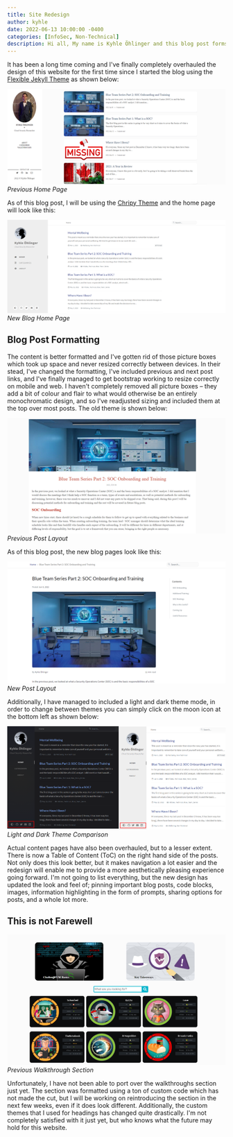 ```yaml
---
title: Site Redesign
author: kyhle
date: 2022-06-13 10:00:00 -0400
categories: [InfoSec, Non-Technical]
description: Hi all, My name is Kyhle Öhlinger and this blog post forms part of my personal blog. If you enjoy any of the posts, feel free to reach out and let me know :) 
---
```


It has been a long time coming and I've finally completely overhauled the design of this website for the first time since I started the blog using the [Flexible Jekyll Theme](https://github.com/artemsheludko/flexible-jekyll/) as shown below:

![img-description](/assets/img/New_Blog/old_1.png)
_Previous Home Page_

As of this blog post, I will be using the [Chripy Theme](https://github.com/cotes2020/jekyll-theme-chirpy) and the home page will look like this:

![img-description](/assets/img/New_Blog/new_1.png)
_New Blog Home Page_


## Blog Post Formatting

The content is better formatted and I've gotten rid of those picture boxes which took up space and never resized correctly between devices. In their stead, I've 
changed the formatting, I've included previous and next post links, and I've finally managed to get bootstrap working to resize correctly on mobile and web. I haven't completely removed all picture boxes – they add a bit of colour and flair to what would otherwise be an entirely monochromatic design, and so I've readjusted sizing and included them at the top over most posts. The old theme is shown below:

![img-description](/assets/img/New_Blog/old_2.png)
_Previous Post Layout_

As of this blog post, the new blog pages look like this:

![img-description](/assets/img/New_Blog/new_2.png)
_New Post Layout_


Additionally, I have managed to included a light and dark theme mode, in order to change between themes you can simply click on the moon icon at the bottom left as shown below:

![img-description](/assets/img/New_Blog/theme_1.png)
_Light and Dark Theme Comparison_


Actual content pages have also been overhauled, but to a lesser extent. There is now a Table of Content (ToC) on the right hand side of the posts. Not only does this look better, but it makes navigation a lot easier and the redesign will enable me to provide a more aesthetically pleasing experience going forward. I'm not going to list everything, but the new design has updated the look and feel of; pinning important blog posts, code blocks, images, information highlighting in the form of prompts, sharing options for posts, and a whole lot more. 

## This is not Farewell

![img-description](/assets/img/New_Blog/walkthrough_1.png)
_Previous Walkthrough Section_

Unfortunately, I have not been able to port over the walkthroughs section just yet. The section was formatted using a ton of custom code which has not made the cut, but I will be working on reintroducing the section in the next few weeks, even if it does look different. Additionally, the custom themes that I used for headings has changed quite drastically. I'm not completely satisfied with it just yet, but who knows what the future may hold for this website. 

